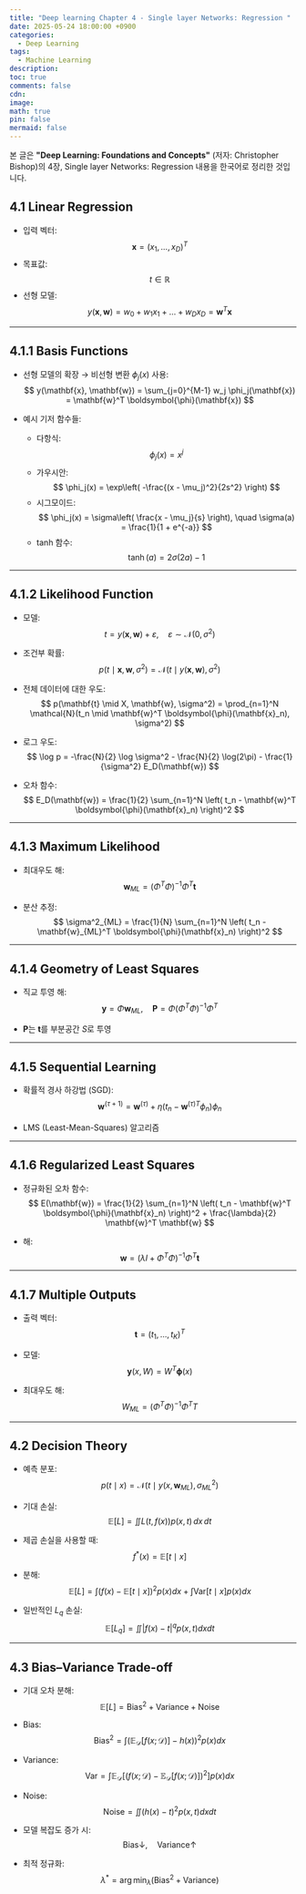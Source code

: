 ```yaml
---
title: "Deep learning Chapter 4 - Single layer Networks: Regression "
date: 2025-05-24 18:00:00 +0900
categories:
  - Deep Learning
tags:
  - Machine Learning
description: 
toc: true
comments: false
cdn: 
image:
math: true
pin: false
mermaid: false
---
```


본 글은 **"Deep Learning: Foundations and Concepts"** (저자: Christopher Bishop)의 4장, Single layer Networks: Regression 내용을 한국어로 정리한 것입니다.

## 4.1 Linear Regression

- 입력 벡터: $$\mathbf{x} = (x_1, \dots, x_D)^T$$
- 목표값: $$t \in \mathbb{R}$$
- 선형 모델:
  $$
  y(\mathbf{x}, \mathbf{w}) = w_0 + w_1 x_1 + \dots + w_D x_D = \mathbf{w}^T \mathbf{x}
  $$

---

## 4.1.1 Basis Functions

- 선형 모델의 확장 → 비선형 변환 $\phi_j(x)$ 사용:
  $$
  y(\mathbf{x}, \mathbf{w}) = \sum_{j=0}^{M-1} w_j \phi_j(\mathbf{x}) = \mathbf{w}^T \boldsymbol{\phi}(\mathbf{x})
  $$

- 예시 기저 함수들:
  - 다항식: $$\phi_j(x) = x^j$$
  - 가우시안: 
    $$
    \phi_j(x) = \exp\left( -\frac{(x - \mu_j)^2}{2s^2} \right)
    $$
  - 시그모이드:
    $$
    \phi_j(x) = \sigma\left( \frac{x - \mu_j}{s} \right), \quad \sigma(a) = \frac{1}{1 + e^{-a}}
    $$
  - tanh 함수:
    $$
    \tanh(a) = 2\sigma(2a) - 1
    $$

---

## 4.1.2 Likelihood Function

- 모델: 
  $$
  t = y(\mathbf{x}, \mathbf{w}) + \varepsilon, \quad \varepsilon \sim \mathcal{N}(0, \sigma^2)
  $$

- 조건부 확률:
  $$
  p(t \mid \mathbf{x}, \mathbf{w}, \sigma^2) = \mathcal{N}(t \mid y(\mathbf{x}, \mathbf{w}), \sigma^2)
  $$

- 전체 데이터에 대한 우도:
  $$
  p(\mathbf{t} \mid X, \mathbf{w}, \sigma^2) = \prod_{n=1}^N \mathcal{N}(t_n \mid \mathbf{w}^T \boldsymbol{\phi}(\mathbf{x}_n), \sigma^2)
  $$

- 로그 우도:
  $$
  \log p = -\frac{N}{2} \log \sigma^2 - \frac{N}{2} \log(2\pi) - \frac{1}{\sigma^2} E_D(\mathbf{w})
  $$

- 오차 함수:
  $$
  E_D(\mathbf{w}) = \frac{1}{2} \sum_{n=1}^N \left( t_n - \mathbf{w}^T \boldsymbol{\phi}(\mathbf{x}_n) \right)^2
  $$

---

## 4.1.3 Maximum Likelihood

- 최대우도 해:
  $$
  \mathbf{w}_{ML} = \left( \Phi^T \Phi \right)^{-1} \Phi^T \mathbf{t}
  $$

- 분산 추정:
  $$
  \sigma^2_{ML} = \frac{1}{N} \sum_{n=1}^N \left( t_n - \mathbf{w}_{ML}^T \boldsymbol{\phi}(\mathbf{x}_n) \right)^2
  $$

---

## 4.1.4 Geometry of Least Squares

- 직교 투영 해:
  $$
  \mathbf{y} = \Phi \mathbf{w}_{ML}, \quad \mathbf{P} = \Phi \left( \Phi^T \Phi \right)^{-1} \Phi^T
  $$

- $\mathbf{P}$는 $\mathbf{t}$를 부분공간 $S$로 투영

---

## 4.1.5 Sequential Learning

- 확률적 경사 하강법 (SGD):
  $$
  \mathbf{w}^{(\tau+1)} = \mathbf{w}^{(\tau)} + \eta \left( t_n - \mathbf{w}^{(\tau)T} \phi_n \right) \phi_n
  $$

- LMS (Least-Mean-Squares) 알고리즘

---

## 4.1.6 Regularized Least Squares

- 정규화된 오차 함수:
  $$
  E(\mathbf{w}) = \frac{1}{2} \sum_{n=1}^N \left( t_n - \mathbf{w}^T \boldsymbol{\phi}(\mathbf{x}_n) \right)^2 + \frac{\lambda}{2} \mathbf{w}^T \mathbf{w}
  $$

- 해:
  $$
  \mathbf{w} = \left( \lambda I + \Phi^T \Phi \right)^{-1} \Phi^T \mathbf{t}
  $$

---

## 4.1.7 Multiple Outputs

- 출력 벡터: $$\mathbf{t} = (t_1, \dots, t_K)^T$$
- 모델:
  $$
  \mathbf{y}(x, W) = W^T \boldsymbol{\phi}(x)
  $$

- 최대우도 해:
  $$
  W_{ML} = \left( \Phi^T \Phi \right)^{-1} \Phi^T T
  $$

---

## 4.2 Decision Theory

- 예측 분포:
  $$
  p(t \mid x) = \mathcal{N}(t \mid y(x, \mathbf{w}_{ML}), \sigma^2_{ML})
  $$

- 기대 손실:
  $$
  \mathbb{E}[L] = \iint L(t, f(x)) p(x, t) \, dx \, dt
  $$

- 제곱 손실을 사용할 때:
  $$
  f^*(x) = \mathbb{E}[t \mid x]
  $$

- 분해:
  $$
  \mathbb{E}[L] = \int (f(x) - \mathbb{E}[t \mid x])^2 p(x) dx + \int \text{Var}[t \mid x] p(x) dx
  $$

- 일반적인 $L_q$ 손실:
  $$
  \mathbb{E}[L_q] = \iint |f(x) - t|^q p(x, t) dx dt
  $$

---

## 4.3 Bias–Variance Trade-off

- 기대 오차 분해:
  $$
  \mathbb{E}[L] = \text{Bias}^2 + \text{Variance} + \text{Noise}
  $$

- Bias:
  $$
  \text{Bias}^2 = \int \left( \mathbb{E}_{\mathcal{D}}[f(x; \mathcal{D})] - h(x) \right)^2 p(x) dx
  $$

- Variance:
  $$
  \text{Var} = \int \mathbb{E}_{\mathcal{D}} \left[ \left( f(x; \mathcal{D}) - \mathbb{E}_{\mathcal{D}}[f(x; \mathcal{D})] \right)^2 \right] p(x) dx
  $$

- Noise:
  $$
  \text{Noise} = \iint (h(x) - t)^2 p(x, t) dx dt
  $$

- 모델 복잡도 증가 시:
  $$
  \text{Bias} \downarrow, \quad \text{Variance} \uparrow
  $$

- 최적 정규화:
  $$
  \lambda^* = \arg \min_\lambda \left( \text{Bias}^2 + \text{Variance} \right)
  $$
